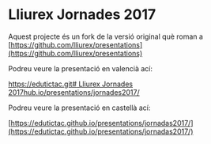 # Lliurex Jornades 2017

Aquest projecte és un fork de la versió original què roman a [https://github.com/lliurex/presentations](https://github.com/lliurex/presentations)

Podreu veure la presentació en valencià ací:

[https://edutictac.git# Lliurex Jornades 2017hub.io/presentations/jornades2017/](https://edutictac.github.io/presentations/jornades2017/)

Podreu veure la presentació en castellà ací:

[https://edutictac.github.io/presentations/jornadas2017/](https://edutictac.github.io/presentations/jornadas2017/)
